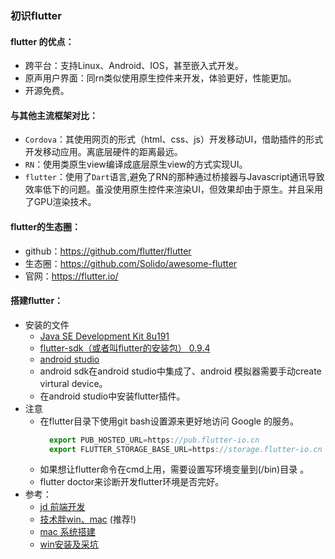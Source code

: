 ### 初识flutter

#### flutter 的优点：
  - 跨平台：支持Linux、Android、IOS，甚至嵌入式开发。
  - 原声用户界面：同rn类似使用原生控件来开发，体验更好，性能更加。
  - 开源免费。

#### 与其他主流框架对比：
  - `Cordova`：其使用网页的形式（html、css、js）开发移动UI，借助插件的形式开发移动应用。离底层硬件的距离最远。
  - `RN`：使用类原生view编译成底层原生view的方式实现UI。
  - `flutter`：使用了`Dart`语言,避免了RN的那种通过桥接器与Javascript通讯导致效率低下的问题。虽没使用原生控件来渲染UI，但效果却由于原生。并且采用了GPU渲染技术。

#### flutter的生态圈：
  - github：https://github.com/flutter/flutter
  - 生态圈：https://github.com/Solido/awesome-flutter
  - 官网：https://flutter.io/

#### 搭建flutter：
- 安装的文件
  + [Java SE Development Kit 8u191](https://www.oracle.com/technetwork/java/javase/downloads/jdk8-downloads-2133151.html)
  + [flutter-sdk（或者叫flutter的安装包） 0.9.4](https://flutter.io/docs/get-started/install)
  + [android studio](https://developer.android.com/studio/)
  + android sdk在android studio中集成了、android 模拟器需要手动create virtural device。
  + 在android studio中安装flutter插件。
- 注意
  + 在flutter目录下使用git bash设置源来更好地访问 Google 的服务。
    ```js
      export PUB_HOSTED_URL=https://pub.flutter-io.cn
      export FLUTTER_STORAGE_BASE_URL=https://storage.flutter-io.cn
    ```
  + 如果想让flutter命令在cmd上用，需要设置写环境变量到(/bin)目录 。
  + flutter doctor来诊断开发flutter环境是否完好。
- 参考：
  + [jd 前端开发](https://loveky.github.io/2018/07/04/flutter-first-experience/)
  + [技术胖win、mac](http://jspang.com/post/flutter1.html#toc-f3d) (推荐!)
  + [mac 系统搭建](https://segmentfault.com/a/1190000013624591)
  + [win安装及采坑](https://blog.csdn.net/jifashihan/article/details/80675267)

